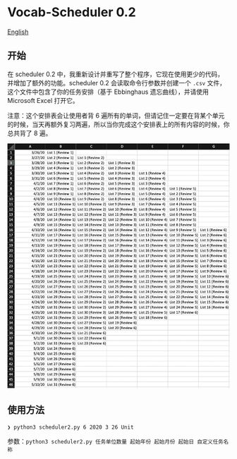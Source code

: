 # Vocab-Scheduler 0.2

[English](README.md)

## 开始

在 scheduler 0.2 中，我重新设计并重写了整个程序，它现在使用更少的代码，并增加了额外的功能。scheduler 0.2 会读取命令行参数并创建一个 `.csv` 文件，这个文件中包含了你的任务安排（基于 Ebbinghaus 遗忘曲线），并请使用 Microsoft Excel 打开它。

注意：这个安排表会让使用者背 6 遍所有的单词，但请记住一定要在背某个单元的时候，当天再额外复习两遍，所以当你完成这个安排表上的所有内容的时候，你总共背了 8 遍。

![.csv 文件示例](example.jpg)

## 使用方法

```
❯ python3 scheduler2.py 6 2020 3 26 Unit
```

参数：`python3 scheduler2.py 任务单位数量 起始年份 起始月份 起始日 自定义任务名称`